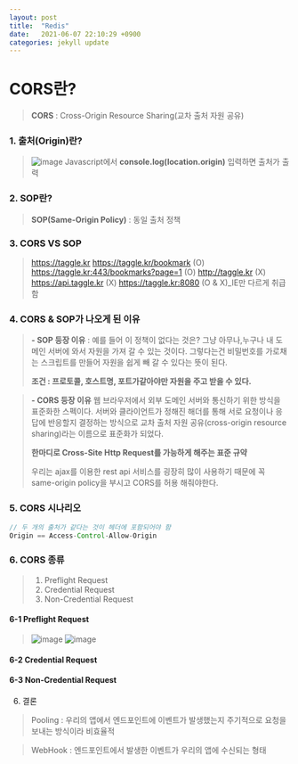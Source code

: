 ```yaml
---
layout: post
title:  "Redis"
date:   2021-06-07 22:10:29 +0900
categories: jekyll update
---
```


# CORS란?
> **CORS** : Cross-Origin Resource Sharing(교차 출처 자원 공유)  

### 1. 출처(Origin)란?
>![image](https://user-images.githubusercontent.com/66704969/121032115-efd3b780-c7e5-11eb-8ec2-f4c1c15f0293.png)
Javascript에서 **console.log(location.origin)** 입력하면 출처가 출력

### 2. SOP란?
>**SOP(Same-Origin Policy)** : 동일 출처 정책  

### 3. CORS VS SOP
> https://taggle.kr
> https://taggle.kr/bookmark (O)
> https://taggle.kr:443/bookmarks?page=1 (O)
> http://taggle.kr (X)
> https://api.taggle.kr (X)
> https://taggle.kr:8080 (O & X)_IE만 다르게 취급함    

### 4. CORS & SOP가 나오게 된 이유
> **- SOP 등장 이유**
 : 예를 들어 이 정책이 없다는 것은? 그냥 아무나,누구나 내 도메인 서버에 와서 자원을 가져 갈 수 있는 것이다. 그렇다는건 비밀번호를 가로채는 스크립트를 만들어 자원을 쉽게 빼 갈 수 있다는 뜻이 된다.
>
> **조건 : 프로토콜, 호스트명, 포트가같아야만 자원을 주고 받을 수 있다.**

> **- CORS 등장 이유**
 웹 브라우저에서 외부 도메인 서버와 통신하기 위한 방식을 표준화한 스펙이다. 서버와 클라이언트가 정해진 해더를 통해 서로 요청이나 응답에 반응할지 결정하는 방식으로 교차 출처 자원 공유(cross-origin resource sharing)라는 이름으로 표준화가 되었다.
>
> **한마디로 Cross-Site Http Request를 가능하게 해주는 표준 규약** 
>
> 우리는 ajax를 이용한 rest api 서비스를 굉장히 많이 사용하기 때문에 꼭 same-origin policy을 부시고 CORS를 허용 해줘야한다.
>

### 5. CORS 시나리오
```java
// 두 개의 출처가 같다는 것이 헤더에 포함되어야 함
Origin == Access-Control-Allow-Origin
```

### 6. CORS 종류
>1. Preflight Request  
>2. Credential Request
>3. Non-Credential Request


#### 6-1 Preflight Request
>![image](https://user-images.githubusercontent.com/66704969/121037855-c5d0c400-c7ea-11eb-8797-c0fba5c0b1b2.png)
![image](https://user-images.githubusercontent.com/66704969/121038144-02042480-c7eb-11eb-8341-7fbd5e6ee3e0.png)

#### 6-2 Credential Request
#### 6-3 Non-Credential Request


6. 결론

> Pooling : 우리의 앱에서 엔드포인트에 이벤트가 발생했는지 주기적으로 요청을 보내는 방식이라 비효율적

> WebHook : 엔드포인트에서 발생한 이벤트가 우리의 앱에 수신되는 형태




